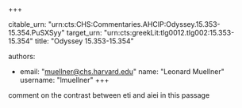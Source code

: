 +++


citable_urn: "urn:cts:CHS:Commentaries.AHCIP:Odyssey.15.353-15.354.PuSXSyy"
target_urn: "urn:cts:greekLit:tlg0012.tlg002:15.353-15.354"
title: "Odyssey 15.353-15.354"

authors:
- email: "muellner@chs.harvard.edu"
  name: "Leonard Muellner"
  username: "lmuellner"
+++

<p>comment on the contrast between eti and aiei in this passage</p>